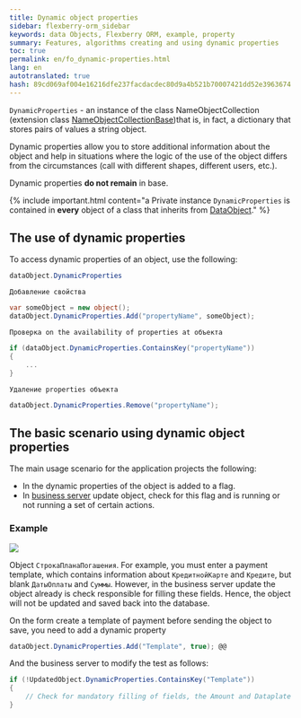 ```yaml
---
title: Dynamic object properties
sidebar: flexberry-orm_sidebar
keywords: data Objects, Flexberry ORM, example, property
summary: Features, algorithms creating and using dynamic properties
toc: true
permalink: en/fo_dynamic-properties.html
lang: en
autotranslated: true
hash: 89cd069af004e16216dfe237facdacdec80d9a4b521b70007421dd52e3963674
---
```


`DynamicProperties` - an instance of the class NameObjectCollection (extension class [NameObjectCollectionBase](http://msdn.microsoft.com/ru-ru/library/system.collections.specialized.nameobjectcollectionbase.aspx))that is, in fact, a dictionary that stores pairs of values a string object.

Dynamic properties allow you to store additional information about the object and help in situations where the logic of the use of the object differs from the circumstances (call with different shapes, different users, etc.).

Dynamic properties __do not remain__ in base.

{% include important.html content="a Private instance `DynamicProperties` is contained in __every__ object of a class that inherits from [DataObject](fo_data-object.html)." %}

## The use of dynamic properties

To access dynamic properties of an object, use the following:

```csharp
dataObject.DynamicProperties
```

`Добавление свойства`

```csharp
var someObject = new object();
dataObject.DynamicProperties.Add("propertyName", someObject);
```

`Проверка on the availability of properties at объекта`

```csharp
if (dataObject.DynamicProperties.ContainsKey("propertyName"))
{
    ...
}
```

`Удаление properties объекта`

```csharp
dataObject.DynamicProperties.Remove("propertyName");
```

## The basic scenario using dynamic object properties

The main usage scenario for the application projects the following:

* In the dynamic properties of the object is added to a flag.
* In [business server](fo_business-server.html) update object, check for this flag and is running or not running a set of certain actions.

### Example

![](/images/pages/products/flexberry-orm/additional-features/templates.png)

Object `СтрокаПланаПогашения`. For example, you must enter a payment template, which contains information about `КредитнойКарте` and `Кредите`, but blank `ДатыОплаты` and `Суммы`. However, in the business server update the object already is check responsible for filling these fields. Hence, the object will not be updated and saved back into the database.

On the form create a template of payment before sending the object to save, you need to add a dynamic property

```csharp
dataObject.DynamicProperties.Add("Template", true); @@
```

And the business server to modify the test as follows:

```csharp
if (!UpdatedObject.DynamicProperties.ContainsKey("Template"))
{
    // Check for mandatory filling of fields, the Amount and Dataplate 
}
```



